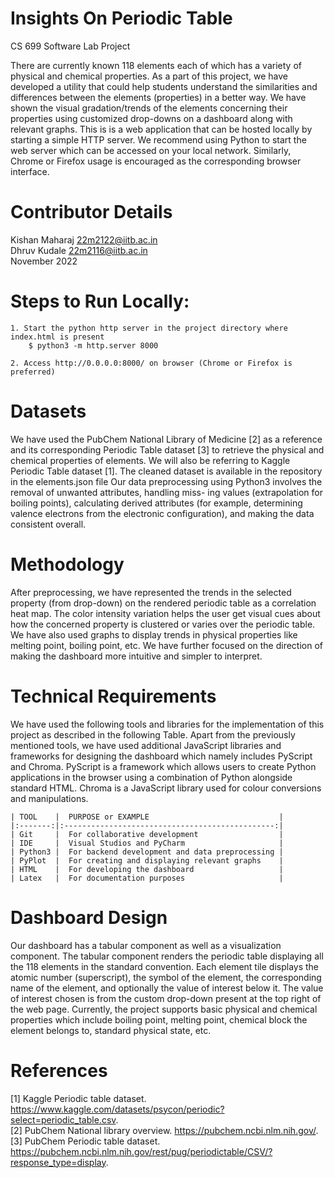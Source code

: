 # Insights On Periodic Table
CS 699 Software Lab Project

There are currently known 118 elements each of which has a variety of physical and chemical properties. As a part of this project, we have developed a utility that could help students understand the similarities and differences between the elements (properties) in a better way. We have shown the visual gradation/trends of the elements concerning their properties using customized drop-downs on a dashboard along with relevant graphs. This is is a web application that can be hosted locally by starting a simple HTTP server. We recommend using Python to start the web server which can be accessed on your local network. Similarly, Chrome or Firefox usage is encouraged as the corresponding browser interface. 

# Contributor Details
Kishan Maharaj 22m2122@iitb.ac.in <br />
Dhruv Kudale 22m2116@iitb.ac.in <br />
November 2022

# Steps to Run Locally:
    1. Start the python http server in the project directory where index.html is present
        $ python3 -m http.server 8000

    2. Access http://0.0.0.0:8000/ on browser (Chrome or Firefox is preferred) 

# Datasets
We have used the PubChem National Library of Medicine [2] as a reference and its corresponding
Periodic Table dataset [3] to retrieve the physical and chemical properties of elements. We will also
be referring to Kaggle Periodic Table dataset [1]. The cleaned dataset is available in the repository in the elements.json file
Our data preprocessing using Python3 involves the removal of unwanted attributes, handling miss-
ing values (extrapolation for boiling points), calculating derived attributes (for example, determining
valence electrons from the electronic configuration), and making the data consistent overall.

# Methodology
After preprocessing, we have represented the trends in the selected property (from drop-down) on the
rendered periodic table as a correlation heat map. The color intensity variation helps the user get
visual cues about how the concerned property is clustered or varies over the periodic table. We have
also used graphs to display trends in physical properties like melting point, boiling point, etc. We have
further focused on the direction of making the dashboard more intuitive and simpler to interpret.


# Technical Requirements
We have used the following tools and libraries for the implementation of this project as described in the following
Table. Apart from the previously mentioned tools, we have used additional JavaScript libraries and
frameworks for designing the dashboard which namely includes PyScript and Chroma. PyScript is
a framework which allows users to create Python applications in the browser using a combination of
Python alongside standard HTML. Chroma is a JavaScript library used for colour conversions and
manipulations.

    | TOOL    |  PURPOSE or EXAMPLE                             |
    |:-------:|:-----------------------------------------------:|
    | Git     |  For collaborative development                  |
    | IDE     |  Visual Studios and PyCharm                     |
    | Python3 |  For backend development and data preprocessing |
    | PyPlot  |  For creating and displaying relevant graphs    |
    | HTML    |  For developing the dashboard                   |
    | Latex   |  For documentation purposes                     |


# Dashboard Design
Our dashboard has a tabular component as well as a visualization component. The tabular component
renders the periodic table displaying all the 118 elements in the standard convention. Each element tile
displays the atomic number (superscript), the symbol of the element, the corresponding name of the
element, and optionally the value of interest below it. The value of interest chosen is from the custom
drop-down present at the top right of the web page. Currently, the project supports basic physical and
chemical properties which include boiling point, melting point, chemical block the element belongs to,
standard physical state, etc.


# References
[1] Kaggle Periodic table dataset. https://www.kaggle.com/datasets/psycon/periodic?select=periodic_table.csv. <br />
[2] PubChem National library overview. https://pubchem.ncbi.nlm.nih.gov/. <br />
[3] PubChem Periodic table dataset. https://pubchem.ncbi.nlm.nih.gov/rest/pug/periodictable/CSV/?response_type=display.

